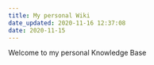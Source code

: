 ```yaml
---
title: My personal Wiki
date_updated: 2020-11-16 12:37:08
date: 2020-11-15
---
```

Welcome to my personal Knowledge Base